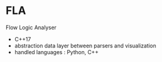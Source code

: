 # FLA
Flow Logic Analyser

- C++17
- abstraction data layer between parsers and visualization
- handled languages : Python, C++

